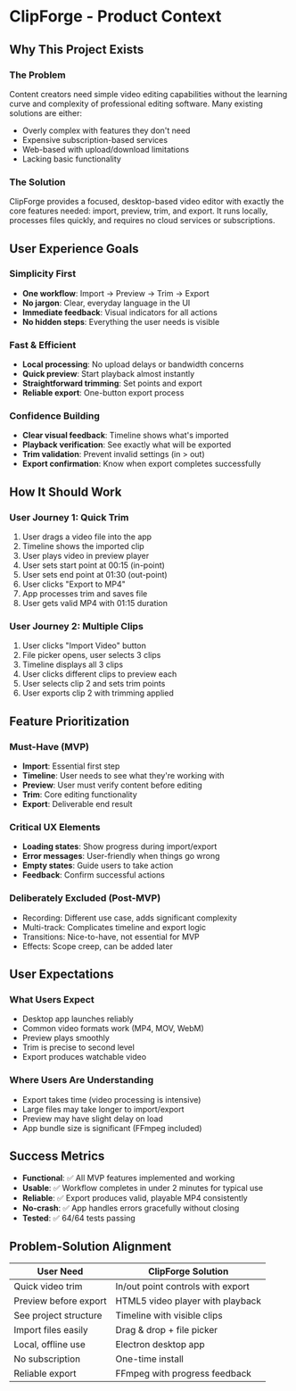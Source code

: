 # ClipForge - Product Context

## Why This Project Exists

### The Problem
Content creators need simple video editing capabilities without the learning curve and complexity of professional editing software. Many existing solutions are either:
- Overly complex with features they don't need
- Expensive subscription-based services
- Web-based with upload/download limitations
- Lacking basic functionality

### The Solution
ClipForge provides a focused, desktop-based video editor with exactly the core features needed: import, preview, trim, and export. It runs locally, processes files quickly, and requires no cloud services or subscriptions.

## User Experience Goals

### Simplicity First
- **One workflow**: Import → Preview → Trim → Export
- **No jargon**: Clear, everyday language in the UI
- **Immediate feedback**: Visual indicators for all actions
- **No hidden steps**: Everything the user needs is visible

### Fast & Efficient
- **Local processing**: No upload delays or bandwidth concerns
- **Quick preview**: Start playback almost instantly
- **Straightforward trimming**: Set points and export
- **Reliable export**: One-button export process

### Confidence Building
- **Clear visual feedback**: Timeline shows what's imported
- **Playback verification**: See exactly what will be exported
- **Trim validation**: Prevent invalid settings (in > out)
- **Export confirmation**: Know when export completes successfully

## How It Should Work

### User Journey 1: Quick Trim
1. User drags a video file into the app
2. Timeline shows the imported clip
3. User plays video in preview player
4. User sets start point at 00:15 (in-point)
5. User sets end point at 01:30 (out-point)
6. User clicks "Export to MP4"
7. App processes trim and saves file
8. User gets valid MP4 with 01:15 duration

### User Journey 2: Multiple Clips
1. User clicks "Import Video" button
2. File picker opens, user selects 3 clips
3. Timeline displays all 3 clips
4. User clicks different clips to preview each
5. User selects clip 2 and sets trim points
6. User exports clip 2 with trimming applied

## Feature Prioritization

### Must-Have (MVP)
- **Import**: Essential first step
- **Timeline**: User needs to see what they're working with
- **Preview**: User must verify content before editing
- **Trim**: Core editing functionality
- **Export**: Deliverable end result

### Critical UX Elements
- **Loading states**: Show progress during import/export
- **Error messages**: User-friendly when things go wrong
- **Empty states**: Guide users to take action
- **Feedback**: Confirm successful actions

### Deliberately Excluded (Post-MVP)
- Recording: Different use case, adds significant complexity
- Multi-track: Complicates timeline and export logic
- Transitions: Nice-to-have, not essential for MVP
- Effects: Scope creep, can be added later

## User Expectations

### What Users Expect
- Desktop app launches reliably
- Common video formats work (MP4, MOV, WebM)
- Preview plays smoothly
- Trim is precise to second level
- Export produces watchable video

### Where Users Are Understanding
- Export takes time (video processing is intensive)
- Large files may take longer to import/export
- Preview may have slight delay on load
- App bundle size is significant (FFmpeg included)

## Success Metrics
- **Functional**: ✅ All MVP features implemented and working
- **Usable**: ✅ Workflow completes in under 2 minutes for typical use
- **Reliable**: ✅ Export produces valid, playable MP4 consistently
- **No-crash**: ✅ App handles errors gracefully without closing
- **Tested**: ✅ 64/64 tests passing

## Problem-Solution Alignment

| User Need | ClipForge Solution |
|-----------|-------------------|
| Quick video trim | In/out point controls with export |
| Preview before export | HTML5 video player with playback |
| See project structure | Timeline with visible clips |
| Import files easily | Drag & drop + file picker |
| Local, offline use | Electron desktop app |
| No subscription | One-time install |
| Reliable export | FFmpeg with progress feedback |

